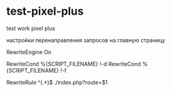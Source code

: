 # test-pixel-plus
test work pixel plus

настройки перенаправления запросов на главную страницу

RewriteEngine On

RewriteCond %{SCRIPT_FILENAME} !-d
RewriteCond %{SCRIPT_FILENAME} !-f

RewriteRule ^(.*)$ ./index.php?route=$1
